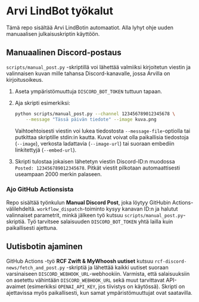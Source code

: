 # Arvi LindBot työkalut

Tämä repo sisältää Arvi LindBotin automaatiot. Alla lyhyt ohje uuden
manuaalisen julkaisuskriptin käyttöön.

## Manuaalinen Discord-postaus

`scripts/manual_post.py` -skriptillä voi lähettää valmiiksi kirjoitetun viestin
ja valinnaisen kuvan mille tahansa Discord-kanavalle, jossa Arvilla on
kirjoitusoikeus.

1. Aseta ympäristömuuttuja `DISCORD_BOT_TOKEN` tuttuun tapaan.
2. Aja skripti esimerkiksi:

   ```bash
   python scripts/manual_post.py --channel 123456789012345678 \
       --message "Tässä päivän tiedote" --image kuva.png
   ```

   Vaihtoehtoisesti viestin voi lukea tiedostosta `--message-file`-optiolla tai
   putkittaa skriptille stdin:in kautta. Kuvat voivat olla paikallisia
   tiedostoja (`--image`), verkosta ladattavia (`--image-url`) tai suoraan
   embediin linkitettyjä (`--embed-url`).

3. Skripti tulostaa jokaisen lähetetyn viestin Discord-ID:n muodossa
   `Posted: 123456789012345678`. Pitkät viestit pilkotaan automaattisesti
   useampaan 2000 merkin palaseen.

### Ajo GitHub Actionsista

Repo sisältää työnkulun **Manual Discord Post**, joka löytyy GitHubin Actions-
välilehdeltä. `workflow_dispatch`-toiminto kysyy kanavan ID:n ja halutut
valinnaiset parametrit, minkä jälkeen työ kutsuu `scripts/manual_post.py`-
skriptiä. Työ tarvitsee salaisuuden `DISCORD_BOT_TOKEN` yhtä lailla kuin
paikallisesti ajettuna.

## Uutisbotin ajaminen

GitHub Actions -työ **RCF Zwift & MyWhoosh uutiset** kutsuu
`rcf-discord-news/fetch_and_post.py` -skriptiä ja lähettää kaikki uutiset suoraan
varsinaiseen `DISCORD_WEBHOOK_URL`-webhookiin. Varmista, että salaisuuksiin on
asetettu vähintään `DISCORD_WEBHOOK_URL` sekä muut tarvittavat API-avaimet
(esimerkiksi `OPENAI_API_KEY`, jos tiivistys on käytössä). Skripti on ajettavissa
myös paikallisesti, kun samat ympäristömuuttujat ovat saatavilla.
